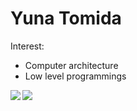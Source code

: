 # Yuna Tomida
  
Interest:
- Computer architecture
- Low level programmings
  
<img align="left" src="https://github-readme-stats-eight-theta.vercel.app/api?username=ytoml&count_private=true&show_icons=true&theme=dracula" />
</a>
<a href="https://github.com/anuraghazra/github-readme-stats">
  <img align="left" src="https://github-readme-stats-eight-theta.vercel.app/api/top-langs/?username=ytoml&count_private=true&hide=dockerfile,css,html&theme=dracula" />
</a>
